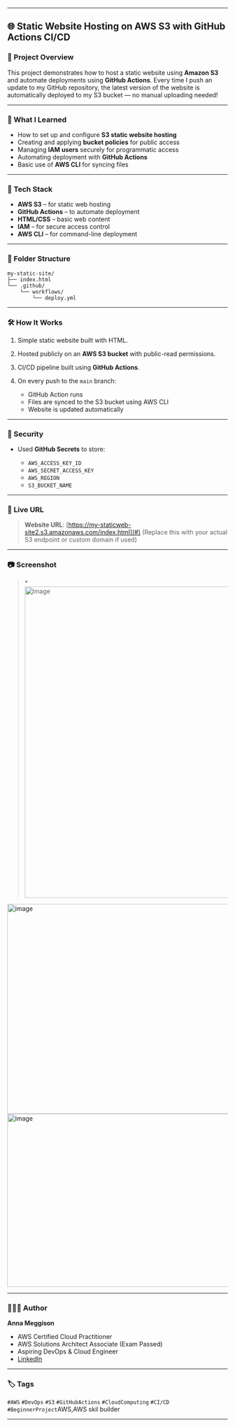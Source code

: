   

---

## 🌐 Static Website Hosting on AWS S3 with GitHub Actions CI/CD

### 🔧 Project Overview

This project demonstrates how to host a static website using **Amazon S3** and automate deployments using **GitHub Actions**. Every time I push an update to my GitHub repository, the latest version of the website is automatically deployed to my S3 bucket — no manual uploading needed!

---

### 🧠 What I Learned

* How to set up and configure **S3 static website hosting**
* Creating and applying **bucket policies** for public access
* Managing **IAM users** securely for programmatic access
* Automating deployment with **GitHub Actions**
* Basic use of **AWS CLI** for syncing files

---

### 🚀 Tech Stack

* **AWS S3** – for static web hosting
* **GitHub Actions** – to automate deployment
* **HTML/CSS** – basic web content
* **IAM** – for secure access control
* **AWS CLI** – for command-line deployment

---

### 📁 Folder Structure

```
my-static-site/
├── index.html
└── .github/
    └── workflows/
        └── deploy.yml
```

---

### 🛠 How It Works

1. Simple static website built with HTML.
2. Hosted publicly on an **AWS S3 bucket** with public-read permissions.
3. CI/CD pipeline built using **GitHub Actions**.
4. On every push to the `main` branch:

   * GitHub Action runs
   * Files are synced to the S3 bucket using AWS CLI
   * Website is updated automatically

---

### 🔐 Security

* Used **GitHub Secrets** to store:

  * `AWS_ACCESS_KEY_ID`
  * `AWS_SECRET_ACCESS_KEY`
  * `AWS_REGION`
  * `S3_BUCKET_NAME`



---

### 📌 Live URL

> **Website URL**: [https://my-staticweb-site2.s3.amazonaws.com/index.html](#)
> (Replace this with your actual S3 endpoint or custom domain if used)

---

### 📷 Screenshot

> *<img width="1208" height="712" alt="image" src="https://github.com/user-attachments/assets/4a50ca57-7d69-4e8f-bac9-12b2a53e95d1" />
<img width="1007" height="480" alt="image" src="https://github.com/user-attachments/assets/8fff9a8e-f578-4187-800b-e15d42215f74" />
<img width="1002" height="396" alt="image" src="https://github.com/user-attachments/assets/1b5f4789-137b-4b19-b9b4-655ed0d5f97f" />


---

### 👩🏽‍💻 Author

**Anna Meggison**

* AWS Certified Cloud Practitioner
* AWS Solutions Architect Associate (Exam Passed)
* Aspiring DevOps & Cloud Engineer
* [LinkedIn](https://www.linkedin.com/in/anna-meggison-8079a1260)

---

### 🏷️ Tags

`#AWS` `#DevOps` `#S3` `#GitHubActions` `#CloudComputing` `#CI/CD` `#BeginnerProject`AWS,AWS skil builder

---


